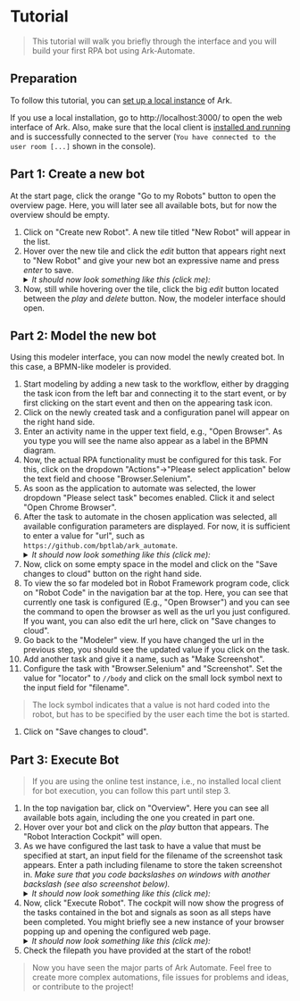 # Tutorial

> This tutorial will walk you briefly through the interface and you will build your first RPA bot using Ark-Automate.

## Preparation

To follow this tutorial, you can [set up a local instance](https://github.com/bptlab/ark_automate#installation-using-docker) of Ark.

If you use a local installation, go to http://localhost:3000/ to open the web interface of Ark.
Also, make sure that the local client is [installed and running](https://github.com/bptlab/ark_automate_local#setup) and is successfully connected to the server (`You have connected to the user room [...]` shown in the console).


## Part 1: Create a new bot

At the start page, click the orange "Go to my Robots" button to open the overview page.
Here, you will later see all available bots, but for now the overview should be empty.

1. Click on "Create new Robot". A new tile titled "New Robot" will appear in the list.
1. Hover over the new tile and click the _edit_ button that appears right next to "New Robot" and give your new bot an expressive name and press _enter_ to save.
    <details><summary><i>It should now look something like this (click me):</i></summary>
      <p>[[/images/Tutorial_Bot-Overview.png|Screenshot showing the bot overview with one bot.]]</p>
    </details>
1. Now, still while hovering over the tile, click the big _edit_ button located between the _play_ and _delete_ button. Now, the modeler interface should open.

## Part 2: Model the new bot

Using this modeler interface, you can now model the newly created bot.
In this case, a BPMN-like modeler is provided.

1. Start modeling by adding a new task to the workflow, either by dragging the task icon from the left bar and connecting it to the start event, or by first clicking on the start event and then on the appearing task icon.
1. Click on the newly created task and a configuration panel will appear on the right hand side.
1. Enter an activity name in the upper text field, e.g., "Open Browser". As you type you will see the name also appear as a label in the BPMN diagram.
1. Now, the actual RPA functionality must be configured for this task. For this, click on the dropdown "Actions"→"Please select application" below the text field and choose "Browser.Selenium".
1. As soon as the application to automate was selected, the lower dropdown "Please select task" becomes enabled. Click it and select "Open Chrome Browser".
1. After the task to automate in the chosen application was selected, all available configuration parameters are displayed. For now, it is sufficient to enter a value for "url", such as `https://github.com/bptlab/ark_automate`.
    <details><summary><i>It should now look something like this (click me):</i></summary>
      <p>[[/images/Tutorial_Bot-Modeler.png|Screenshot showing the BPMN bot modeler with one activity.]]</p>
    </details>
1. Now, click on some empty space in the model and click on the "Save changes to cloud" button on the right hand side.
1. To view the so far modeled bot in Robot Framework program code, click on "Robot Code" in the navigation bar at the top. Here, you can see that currently one task is configured (E.g., "Open Browser") and you can see the command to open the browser as well as the url you just configured. If you want, you can also edit the url here, click on "Save changes to cloud".
1. Go back to the "Modeler" view. If you have changed the url in the previous step, you should see the updated value if you click on the task.
1. Add another task and give it a name, such as "Make Screenshot".
1. Configure the task with "Browser.Selenium" and "Screenshot". Set the value for "locator" to `//body` and click on the small lock symbol next to the input field for "filename".
  > The lock symbol indicates that a value is not hard coded into the robot, but has to be specified by the user each time the bot is started.
1. Click on "Save changes to cloud".

## Part 3: Execute Bot

> If you are using the online test instance, i.e., no installed local client for bot execution, you can follow this part until step 3.

1. In the top navigation bar, click on "Overview". Here you can see all available bots again, including the one you created in part one.
1. Hover over your bot and click on the _play_ button that appears. The "Robot Interaction Cockpit" will open.
1. As we have configured the last task to have a value that must be specified at start, an input field for the filename of the screenshot task appears. Enter a path including filename to store the taken screenshot in. _Make sure that you code backslashes on windows with another backslash (see also screenshot below)._
    <details><summary><i>It should now look something like this (click me):</i></summary>
      <p>[[/images/Tutorial_Bot-Cockpit-Configuration.png|Screenshot showing the configuration of a bot before execution.]]</p>
    </details>
1. Now, click "Execute Robot". The cockpit will now show the progress of the tasks contained in the bot and signals as soon as all steps have been completed. You might briefly see a new instance of your browser popping up and opening the configured web page.
    <details><summary><i>It should now look something like this (click me):</i></summary>
      <p>[[/images/Tutorial_Bot-Cockpit-Completed.png|Screenshot showing the configuration of a bot before execution.]]</p>
    </details>
1. Check the filepath you have provided at the start of the robot!

> Now you have seen the major parts of Ark Automate. Feel free to create more complex automations, file issues for problems and ideas, or contribute to the project!
